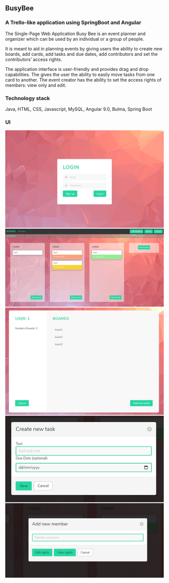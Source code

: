 ## BusyBee

### A Trello-like application using SpringBoot and Angular

The Single-Page Web Application Busy Bee is an event planner and organizer which can be used by an individual or a group of people. 

It is meant to aid in planning events by giving users the ability to create new boards, add cards, add tasks and due dates, add contributors and set the contributors’ access rights.

The application interface is user-friendly and provides drag and drop capabilities. The gives the user the ability to easily move tasks from one card to another. The event creator has the ability to set the access rights of members: view only and edit.

### Technology stack 

Java, HTML, CSS, Javascript, MySQL, Angular 9.0, Bulma, Spring Boot

### UI

![alt text](https://github.com/carlarusu/BusyBee/blob/master/UI/login.JPG?raw=true)
![alt text](https://github.com/carlarusu/BusyBee/blob/master/UI/board.JPG?raw=true)
![alt text](https://github.com/carlarusu/BusyBee/blob/master/UI/boards.JPG?raw=true)
![alt text](https://github.com/carlarusu/BusyBee/blob/master/UI/addtask.JPG?raw=true)
![alt text](https://github.com/carlarusu/BusyBee/blob/master/UI/addmember.JPG?raw=true)

